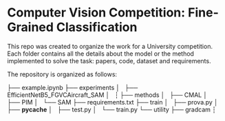# Computer Vision Competition: Fine-Grained Classification 
This repo was created to organize the work for a University competition. 
Each folder contains all the details about the model or the method implemented to solve the task: papers, code, dataset and requirements. 

The repository is organized as follows:

├── example.ipynb
├── experiments
│   ├── EfficientNetB5_FGVCAircraft_SAM
│   ┆
├── methods
│   ├── CMAL
│   ├── PIM
│   └── SAM
├── requirements.txt
├── train
│   ├── prova.py
│   ├── __pycache__
│   ├── test.py
│   └── train.py
└── utility
    ├── gradcam
    ┆

